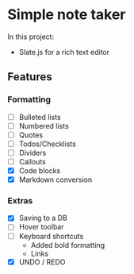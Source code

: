 # Simple note taker

In this project:

- Slate.js for a rich text editor

## Features

  ### Formatting
  - [ ] Bulleted lists
  - [ ] Numbered lists
  - [ ] Quotes
  - [ ] Todos/Checklists
  - [ ] Dividers
  - [ ] Callouts
  - [x] Code blocks
  - [x] Markdown conversion

  ### Extras
  - [x] Saving to a DB
  - [ ] Hover toolbar
  - [ ] Keyboard shortcuts
    - Added bold formatting
    - Links
  - [x] UNDO / REDO
